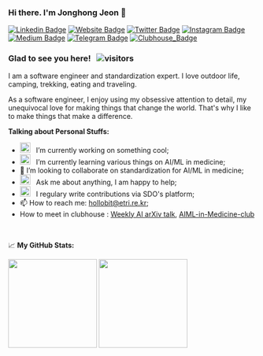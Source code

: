 ### Hi there. I'm Jonghong Jeon 👋

[![Linkedin Badge](https://img.shields.io/badge/-LinkedIn-0e76a8?style=flat-square&logo=Linkedin&logoColor=white)](https://linkedin.com/in/hollobit)
[![Website Badge](https://img.shields.io/badge/Website-3b5998?style=flat-square&logo=google-chrome&logoColor=white)](https://mobile2.tistory.com)
[![Twitter Badge](https://img.shields.io/badge/-Twitter-00acee?style=flat-square&logo=Twitter&logoColor=white)](https://twitter.com/hollobit)
[![Instagram Badge](https://img.shields.io/badge/-Instagram-e4405f?style=flat-square&logo=Instagram&logoColor=white)](https://instagram.com/hollobit/)
[![Medium Badge](https://img.shields.io/badge/medium-%2312100E.svg?&style=for-square&logo=medium&logoColor=white)](https://hollobit.medium.com/)
[![Telegram Badge](https://img.shields.io/badge/-Telegram-0088cc?style=flat-square&logo=Telegram&logoColor=white)](https://t.me/hollobit)
[![Clubhouse_Badge](https://img.shields.io/badge/-Clubhouse-0e46a8?style=flat-square&logo=clubhouse&logoColor=white)](https://www.clubhouse.com/@hollobit)

### Glad to see you here! &nbsp; ![visitors](https://visitor-badge.glitch.me/badge?page_id=page.id)

I am a software engineer and standardization expert. I love outdoor life, camping, trekking, eating and traveling.

As a software engineer, I enjoy using my obsessive attention to detail, my unequivocal love for making things that change the world. That's why I like to make things that make a difference.

**Talking about Personal Stuffs:**

- <img src="https://github.com/Gapur/Gapur/blob/main/assets/developer.gif?raw=true" width="21" />&nbsp;&nbsp; I’m currently working on something cool;
- <img src="https://github.com/Gapur/Gapur/blob/main/assets/lightning.gif?raw=true" width="21" />&nbsp;&nbsp; I’m currently learning various things on AI/ML in medicine;
- 👯 I’m looking to collaborate on standardization for AI/ML in medicine; 
- <img src="https://github.com/Gapur/Gapur/blob/main/assets/message.gif?raw=true" width="21" />&nbsp;&nbsp; Ask me about anything, I am happy to help;
- <img src="https://github.com/Gapur/Gapur/blob/main/assets/laptop.gif?raw=true" width="21" />&nbsp;&nbsp; I regulary write contributions via SDO's platform;
- 📫 How to reach me: hollobit@etri.re.kr;
- How to meet in clubhouse : [Weekly AI arXiv talk](https://github.com/jungwoo-ha/WeeklyArxivTalk/), [AIML-in-Medicine-club](https://github.com/hollobit/AIML-in-Medicine-club)

</br>

📈 **My GitHub Stats:**

<p>
  <img height="180em" src="https://github-readme-stats.vercel.app/api?username=hollobit&show_icons=true&hide_border=true&&count_private=true&include_all_commits=true" />
  <img height="180em" src="https://github-readme-stats.vercel.app/api/top-langs/?username=hollobit&show_icons=true&hide_border=true&layout=compact&langs_count=8"/>
</p>

<!--
**hollobit/hollobit** is a ✨ _special_ ✨ repository because its `README.md` (this file) appears on your GitHub profile.

Here are some ideas to get you started:

- 😄 Pronouns: ...
- ⚡ Fun fact: ...
-->
